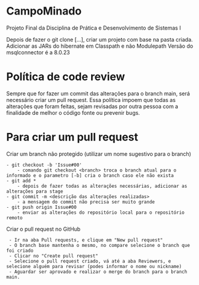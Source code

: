# CampoMinado
Projeto Final da Disciplina de Prática e Desenvolvimento de Sistemas I

Depois de fazer o git clone [...], criar um projeto com base na pasta criada.
Adicionar as JARs do hibernate em Classpath e não Modulepath
Versão do msqlconnector é a 8.0.23

# Política de code review
Sempre que for fazer um commit das alterações para o branch main, será necessário criar um pull request. Essa política impoem que todas as alterações que foram feitas, sejam revisadas por outra pessoa com a finalidade de melhor o código fonte ou prevenir bugs.

# Para criar um pull request
Criar um branch não protegido (utilizar um nome sugestivo para o branch)

	- git checkout -b 'Issue#00'
		- comando git checkout <branch> troca o branch atual para o informado e o parametro [-b] cria o branch caso ele não exista
	- git add *
		- depois de fazer todas as alterações necessárias, adicionar as alterações para stage
	- git commit -m <descrição das alterações realizadas>
		- a mensagem do commit não precisa ser muito grande
	- git push origin Issue#00
		- enviar as alterações do repositório local para o repositório remoto
Criar o pull request no GitHub

	 - Ir na aba Pull requests, e clique em "New pull request"
	 - O branch base mantenha o mesmo, no compare selecione o branch que foi criado
	 - Clicar no "Create pull request"
	 - Selecione o pull request criado, vá até a aba Reviewers, e selecione alguém para revisar (podes informar o nome ou nickname)
	 - Aguardar ser aprovado e realizar o merge do branch para o branch main.


